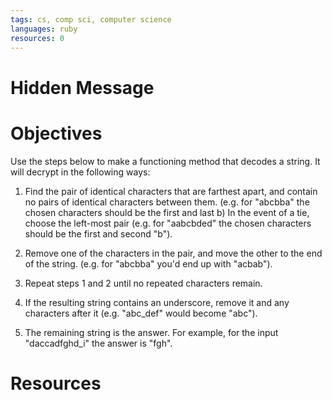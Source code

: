 ```yaml
---
tags: cs, comp sci, computer science
languages: ruby
resources: 0
---
```


# Hidden Message

# Objectives

Use the steps below to make a functioning method that decodes a string. It will decrypt in the following ways:

1. Find the pair of identical characters that are farthest apart, and contain no pairs of identical characters between them. (e.g. for "abcbba" the chosen characters should be the first and last b) In the event of a tie, choose the left-most pair (e.g. for "aabcbded" the chosen characters should be the first and second "b").

2. Remove one of the characters in the pair, and move the other to the end of the string. (e.g. for "abcbba" you'd end up with "acbab").

3. Repeat steps 1 and 2 until no repeated characters remain.

4. If the resulting string contains an underscore, remove it and any characters after it (e.g. "abc_def" would become "abc").

5. The remaining string is the answer. For example, for the input "daccadfghd_i" the answer is "fgh".

# Resources
